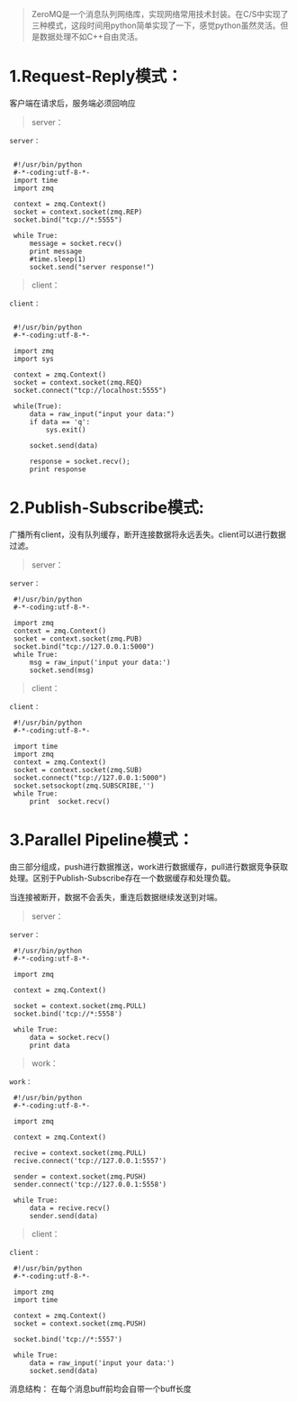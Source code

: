 > ZeroMQ是一个消息队列网络库，实现网络常用技术封装。在C/S中实现了三种模式，这段时间用python简单实现了一下，感觉python虽然灵活。但是数据处理不如C++自由灵活。

 

# 1.Request-Reply模式：

客户端在请求后，服务端必须回响应

> server：
```
server：


 #!/usr/bin/python
 #-*-coding:utf-8-*-
 import time
 import zmq
 
 context = zmq.Context()
 socket = context.socket(zmq.REP)
 socket.bind("tcp://*:5555")
 
 while True:
     message = socket.recv()
     print message
     #time.sleep(1)
     socket.send("server response!")
```
> client：
```
client：


 #!/usr/bin/python
 #-*-coding:utf-8-*-
 
 import zmq
 import sys
 
 context = zmq.Context()
 socket = context.socket(zmq.REQ)
 socket.connect("tcp://localhost:5555")
 
 while(True):
     data = raw_input("input your data:")
     if data == 'q':
         sys.exit()
 
     socket.send(data)
 
     response = socket.recv();
     print response
```
 

# 2.Publish-Subscribe模式:

广播所有client，没有队列缓存，断开连接数据将永远丢失。client可以进行数据过滤。

> server：
```
server：

 #!/usr/bin/python
 #-*-coding:utf-8-*-
 
 import zmq 
 context = zmq.Context()  
 socket = context.socket(zmq.PUB)  
 socket.bind("tcp://127.0.0.1:5000")  
 while True:  
     msg = raw_input('input your data:') 
     socket.send(msg)
```
> client：
```
client：

 #!/usr/bin/python
 #-*-coding:utf-8-*-
 
 import time
 import zmq  
 context = zmq.Context()  
 socket = context.socket(zmq.SUB)  
 socket.connect("tcp://127.0.0.1:5000")  
 socket.setsockopt(zmq.SUBSCRIBE,'') 
 while True:  
     print  socket.recv() 
```
 

# 3.Parallel Pipeline模式：

由三部分组成，push进行数据推送，work进行数据缓存，pull进行数据竞争获取处理。区别于Publish-Subscribe存在一个数据缓存和处理负载。

当连接被断开，数据不会丢失，重连后数据继续发送到对端。
> server：
```
server：

 #!/usr/bin/python
 #-*-coding:utf-8-*-
 
 import zmq
 
 context = zmq.Context()
 
 socket = context.socket(zmq.PULL)
 socket.bind('tcp://*:5558')
 
 while True:
     data = socket.recv()
     print data
```
> work：
```
work：

 #!/usr/bin/python
 #-*-coding:utf-8-*-
 
 import zmq
 
 context = zmq.Context()
 
 recive = context.socket(zmq.PULL)
 recive.connect('tcp://127.0.0.1:5557')
 
 sender = context.socket(zmq.PUSH)
 sender.connect('tcp://127.0.0.1:5558')
 
 while True:
     data = recive.recv()
     sender.send(data)
```
> client：
```
client：

 #!/usr/bin/python
 #-*-coding:utf-8-*-
 
 import zmq
 import time

 context = zmq.Context()
 socket = context.socket(zmq.PUSH)
 
 socket.bind('tcp://*:5557')
 
 while True:
     data = raw_input('input your data:')
     socket.send(data)
```
 

消息结构：
在每个消息buff前均会自带一个buff长度
